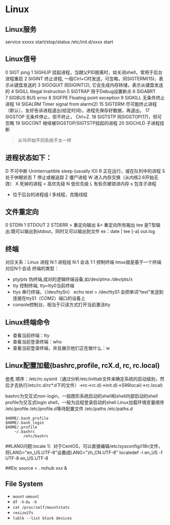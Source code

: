 # Linux
## Linux服务
service xxxxx start/stop/status
/etc/init.d/xxxx start
## Linux信号
0   SIGT        ping
1   SIGHUP      挂起进程，当跟父PID脱离时，如关闭shell，常用于后台进程重启
2   SIGINT      终止进程, 一般Ctrl+C时发送，可忽略，同SIGTERM(15)，表示从键盘发送的
3   SIGOQUIT    同SIGINT(2), 它会生成内存转储，表示从键盘发送的
4   SIGILL      Illegal Instruction
5   SIGTRAP     用于Debug设置断点
6   SIGABRT     
7   SIGBUS      BUS error
8   SIGFPE      Floating point exception
9   SIGKILL     无条件终止进程
14  SIGALRM     Timer signal from alarm(2)
15  SIGTERM     尽可能终止进程（默认），友好告诉进程退出(给定时间)，进程先保存好数据，再退出。
17  SIGSTOP     无条件停止，但不终止，  Ctrl+Z.
18  SIGTSTP     同SIGSTOP(17)，但可忽略
19  SIGCONT     继续被SIGSTOP/SIGTSTP挂起的进程
20  SIGCHLD     子进程挂断
> 从16开始不同系统不太一样

## 进程状态如下：
D    不可中断     Uninterruptible sleep (usually IO)
R    正在运行，或在队列中的进程
S    处于休眠状态
T    停止或被追踪
Z    僵尸进程
W    进入内存交换（从内核2.6开始无效）
X    死掉的进程
<    高优先级
N    低优先级
L    有些页被锁进内存
s    包含子进程
+    位于后台的进程组
l    多线程，克隆线程

## 文件重定向
0 STDIN
1 STDOUT
2 STDERR
\>  重定向输出
&> 重定向所有输出
tee 是T型输出:既可以输出到stdout，同时又可以输出到文件
ex：date | tee [-a] out.log

## 终端
对应关系：Linux 进程 N:1 进程组 N:1 会话 1:1 控制终端
tmux就是基于一个终端对应N个会话
终端的类型：
- pty/pts  伪终端,成对的逻辑终端设备,如/dev/ptmx /dev/pts/x
- tty    控制终端, tty=tty0当前终端
- ttys   串行终端，（/dev/ttySn）
    echo test > /dev/ttyS1 会把单词”test”发送到连接在ttyS1（COM2）端口的设备上
- console控制台，相当于只读方式打开当前激活tty
## Linux终端命令
- 查看当前终端：tty
- 查看当前登录终端：who
- 查看当前登录终端，并且展示他们正在做什么：w
## Linux配置加载(bashrc,profile, rcX.d, rc, rc.local)
[参考](https://www.jianshu.com/p/020f3d02f538)
 顺序：/etc/rc.sysinit（通过分析/etc/inittab文件来确定系统的启动级别，然后才去执行/etc/rc.d/rc*.d下的文件）->rc->rc.d(->init.d)->S99local(->rc.local)

bashrc为交互式non-login，一般图形系统启动的shell和shell内部启动的shell
profile为交互式login shell，一般为远程登录启动的shell
Linux加载环境变量顺序
/etc/profile
    /etc/profile.d等待配置文件
/etc/paths
    /etc/paths.d
    
    $HOME/.bash_profile
    $HOME/.bash_login
    $HOME/.profile
        ~/.bashrc
            /etc/bashrc


##LANG问题:locale
1）对于CentOS，可以直接编辑/etc/sysconfig/i18n文件，将LANG="en_US.UTF-8"设置成LANG="zh_CN.UTF-8"
localedef -i en_US -f UTF-8 en_US.UTF-8

##Etc
source = .
nohub xxx &

## File System
- `mount` `umount`
- `df -h` `du -h`
- `cat /proc/self/mountstats`
- `resize2fs`
- `lsblk --list block devices`


